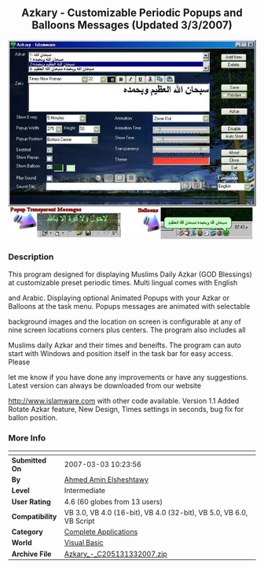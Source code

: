 ﻿<div align="center">

## Azkary \- Customizable Periodic Popups and Balloons Messages \(Updated 3/3/2007\)

<img src="PIC200721264509688.jpg">
</div>

### Description

This program designed for displaying Muslims Daily Azkar (GOD Blessings) at customizable preset periodic times. Multi lingual comes with English

and Arabic. Displaying optional Animated Popups with your Azkar or Balloons at the task menu. Popups messages are animated with selectable

background images and the location on screen is configurable at any of nine screen locations corners plus centers. The program also includes all

Muslims daily Azkar and their times and beneifts. The program can auto start with Windows and position itself in the task bar for easy access. Please

let me know if you have done any improvements or have any suggestions. Latest version can always be downloaded from our website

http://www.islamware.com with other code available. Version 1.1 Added Rotate Azkar feature, New Design, Times settings in seconds, bug fix for ballon position.
 
### More Info
 


<span>             |<span>
---                |---
**Submitted On**   |2007-03-03 10:23:56
**By**             |[Ahmed Amin Elsheshtawy](https://github.com/Planet-Source-Code/PSCIndex/blob/master/ByAuthor/ahmed-amin-elsheshtawy.md)
**Level**          |Intermediate
**User Rating**    |4.6 (60 globes from 13 users)
**Compatibility**  |VB 3\.0, VB 4\.0 \(16\-bit\), VB 4\.0 \(32\-bit\), VB 5\.0, VB 6\.0, VB Script
**Category**       |[Complete Applications](https://github.com/Planet-Source-Code/PSCIndex/blob/master/ByCategory/complete-applications__1-27.md)
**World**          |[Visual Basic](https://github.com/Planet-Source-Code/PSCIndex/blob/master/ByWorld/visual-basic.md)
**Archive File**   |[Azkary\_\-\_C205131332007\.zip](https://github.com/Planet-Source-Code/ahmed-amin-elsheshtawy-azkary-customizable-periodic-popups-and-balloons-messages-updated-3__1-67848/archive/master.zip)








